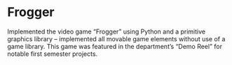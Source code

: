 # Frogger
Implemented the video game “Frogger” using Python and a primitive graphics library – implemented all movable game
elements without use of a game library. This game was featured in the department’s “Demo Reel” for notable first
semester projects.
